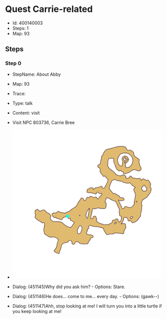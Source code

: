 # Quest Carrie-related

- Id: 400140003
- Steps: 1
- Map: 93

## Steps

### Step 0
- StepName:  About Abby
- Map:  93
- Trace:  
- Type:  talk
- Content:  visit
- Visit NPC 803736, Carrie Bree

- ![images/400140003_0.png](images/400140003_0.png)
- Dialog: (451145)Why did you ask him? - Options: Stare.
- Dialog: (451146)He does... come to me... every day. - Options: (gawk--)
- Dialog: (451147)Ahh, stop looking at me! I will turn you into a little turtle if you keep looking at me!


